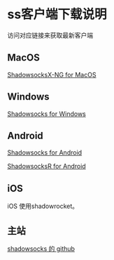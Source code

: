 # ss客户端下载说明
 
访问对应链接来获取最新客户端

## MacOS
[ShadowsocksX-NG for MacOS](https://github.com/shadowsocks/ShadowsocksX-NG/releases)

## Windows
[Shadowsocks for Windows](https://github.com/shadowsocks/shadowsocks-windows/releases)

## Android
[Shadowsocks for Android](https://github.com/shadowsocks/shadowsocks-android/releases)

[ShadowsocksR for Android](https://github.com/shadowsocksrr/shadowsocksr-android/releases)

## iOS
iOS 使用shadowrocket。

## 主站
[shadowsocks 的 github](https://github.com/shadowsocks)